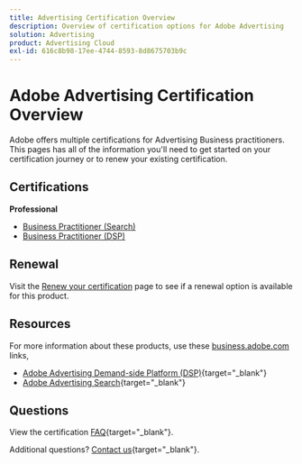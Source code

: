 ```yaml
---
title: Advertising Certification Overview
description: Overview of certification options for Adobe Advertising
solution: Advertising
product: Advertising Cloud
exl-id: 616c8b98-17ee-4744-8593-8d8675703b9c
---
```

# Adobe Advertising Certification Overview

Adobe offers multiple certifications for Advertising Business practitioners.  This pages has all of the information you'll need to get started on your certification journey or to renew your existing certification.

## Certifications

**Professional**

* [Business Practitioner (Search)](/help/certifications/aac/aac-search-p-business.md) <!--AD0-E501-->
* [Business Practitioner (DSP)](/help/certifications/aac/aac-dsp-p-business.md) <!--AD0-E502-->

## Renewal

Visit the [Renew your certification](/help/certifications/renew.md) page to see if a renewal option is available for this product.

## Resources

For more information about these products, use these [business.adobe.com](https://business.adobe.com/) links,

* [Adobe Advertising Demand-side Platform (DSP)](https://business.adobe.com/products/advertising/demand-side-platform.html){target="_blank"}
* [Adobe Advertising Search](https://business.adobe.com/products/advertising/search-marketing-management.html){target="_blank"}

## Questions

View the certification [FAQ](https://experienceleague.adobe.com/docs/certification/certification/faq.html){target="_blank"}.

Additional questions? [Contact us](mailto:certif@adobe.com){target="_blank"}.
